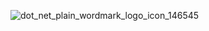 
![dot_net_plain_wordmark_logo_icon_146545](https://icon-icons.com/icons2/2415/PNG/128/csharp_original_logo_icon_146578.png)


